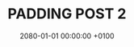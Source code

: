 ---
layout: post
title: "PADDING POST 2"
date: 2080-01-01 00:00:00 +0100
tags: padding
permalink: /padding/2
published: true
---